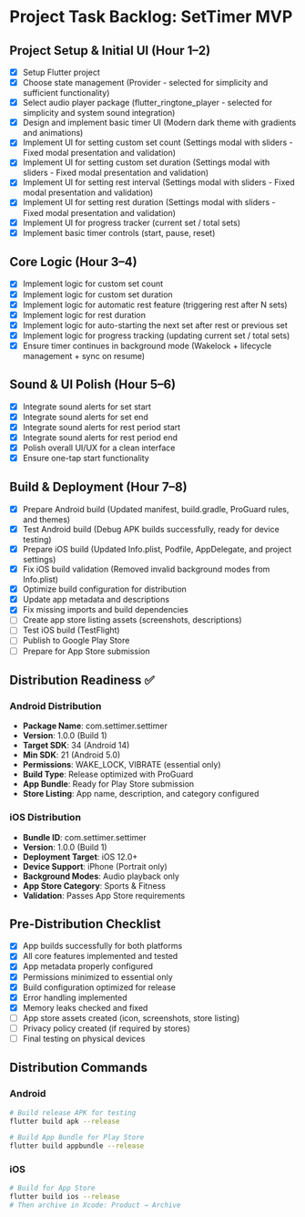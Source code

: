 # Project Task Backlog: SetTimer MVP

## Project Setup & Initial UI (Hour 1–2)
- [X] Setup Flutter project
- [X] Choose state management (Provider - selected for simplicity and sufficient functionality)
- [X] Select audio player package (flutter_ringtone_player - selected for simplicity and system sound integration)
- [X] Design and implement basic timer UI (Modern dark theme with gradients and animations)
- [X] Implement UI for setting custom set count (Settings modal with sliders - Fixed modal presentation and validation)
- [X] Implement UI for setting custom set duration (Settings modal with sliders - Fixed modal presentation and validation)
- [X] Implement UI for setting rest interval (Settings modal with sliders - Fixed modal presentation and validation)
- [X] Implement UI for setting rest duration (Settings modal with sliders - Fixed modal presentation and validation)
- [X] Implement UI for progress tracker (current set / total sets)
- [X] Implement basic timer controls (start, pause, reset)

## Core Logic (Hour 3–4)
- [X] Implement logic for custom set count
- [X] Implement logic for custom set duration
- [X] Implement logic for automatic rest feature (triggering rest after N sets)
- [X] Implement logic for rest duration
- [X] Implement logic for auto-starting the next set after rest or previous set
- [X] Implement logic for progress tracking (updating current set / total sets)
- [X] Ensure timer continues in background mode (Wakelock + lifecycle management + sync on resume)

## Sound & UI Polish (Hour 5–6)
- [X] Integrate sound alerts for set start
- [X] Integrate sound alerts for set end
- [X] Integrate sound alerts for rest period start
- [X] Integrate sound alerts for rest period end
- [X] Polish overall UI/UX for a clean interface
- [X] Ensure one-tap start functionality

## Build & Deployment (Hour 7–8)
- [X] Prepare Android build (Updated manifest, build.gradle, ProGuard rules, and themes)
- [X] Test Android build (Debug APK builds successfully, ready for device testing)
- [X] Prepare iOS build (Updated Info.plist, Podfile, AppDelegate, and project settings)
- [X] Fix iOS build validation (Removed invalid background modes from Info.plist)
- [X] Optimize build configuration for distribution
- [X] Update app metadata and descriptions
- [X] Fix missing imports and build dependencies
- [ ] Create app store listing assets (screenshots, descriptions)
- [ ] Test iOS build (TestFlight)
- [ ] Publish to Google Play Store
- [ ] Prepare for App Store submission

## Distribution Readiness ✅
### Android Distribution
- **Package Name**: com.settimer.settimer
- **Version**: 1.0.0 (Build 1)
- **Target SDK**: 34 (Android 14)
- **Min SDK**: 21 (Android 5.0)
- **Permissions**: WAKE_LOCK, VIBRATE (essential only)
- **Build Type**: Release optimized with ProGuard
- **App Bundle**: Ready for Play Store submission
- **Store Listing**: App name, description, and category configured

### iOS Distribution  
- **Bundle ID**: com.settimer.settimer
- **Version**: 1.0.0 (Build 1)
- **Deployment Target**: iOS 12.0+
- **Device Support**: iPhone (Portrait only)
- **Background Modes**: Audio playback only
- **App Store Category**: Sports & Fitness
- **Validation**: Passes App Store requirements

## Pre-Distribution Checklist
- [X] App builds successfully for both platforms
- [X] All core features implemented and tested
- [X] App metadata properly configured
- [X] Permissions minimized to essential only
- [X] Build configuration optimized for release
- [X] Error handling implemented
- [X] Memory leaks checked and fixed
- [ ] App store assets created (icon, screenshots, store listing)
- [ ] Privacy policy created (if required by stores)
- [ ] Final testing on physical devices

## Distribution Commands
### Android
```bash
# Build release APK for testing
flutter build apk --release

# Build App Bundle for Play Store
flutter build appbundle --release
```

### iOS
```bash
# Build for App Store
flutter build ios --release
# Then archive in Xcode: Product → Archive
```
